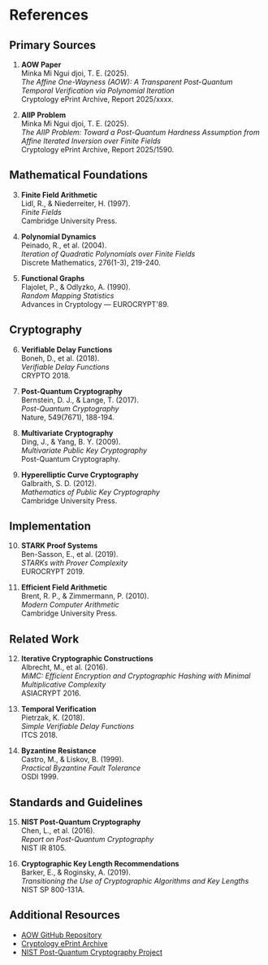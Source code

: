 # References

## Primary Sources

1. **AOW Paper**  
   Minka Mi Ngui djoi, T. E. (2025).  
   *The Affine One-Wayness (AOW): A Transparent Post-Quantum Temporal Verification via Polynomial Iteration*  
   Cryptology ePrint Archive, Report 2025/xxxx.

2. **AIIP Problem**  
   Minka Mi Ngui djoi, T. E. (2025).  
   *The AIIP Problem: Toward a Post-Quantum Hardness Assumption from Affine Iterated Inversion over Finite Fields*  
   Cryptology ePrint Archive, Report 2025/1590.

## Mathematical Foundations

3. **Finite Field Arithmetic**  
   Lidl, R., & Niederreiter, H. (1997).  
   *Finite Fields*  
   Cambridge University Press.

4. **Polynomial Dynamics**  
   Peinado, R., et al. (2004).  
   *Iteration of Quadratic Polynomials over Finite Fields*  
   Discrete Mathematics, 276(1-3), 219-240.

5. **Functional Graphs**  
   Flajolet, P., & Odlyzko, A. (1990).  
   *Random Mapping Statistics*  
   Advances in Cryptology — EUROCRYPT'89.

## Cryptography

6. **Verifiable Delay Functions**  
   Boneh, D., et al. (2018).  
   *Verifiable Delay Functions*  
   CRYPTO 2018.

7. **Post-Quantum Cryptography**  
   Bernstein, D. J., & Lange, T. (2017).  
   *Post-Quantum Cryptography*  
   Nature, 549(7671), 188-194.

8. **Multivariate Cryptography**  
   Ding, J., & Yang, B. Y. (2009).  
   *Multivariate Public Key Cryptography*  
   Post-Quantum Cryptography.

9. **Hyperelliptic Curve Cryptography**  
   Galbraith, S. D. (2012).  
   *Mathematics of Public Key Cryptography*  
   Cambridge University Press.

## Implementation

10. **STARK Proof Systems**  
    Ben-Sasson, E., et al. (2019).  
    *STARKs with Prover Complexity*  
    EUROCRYPT 2019.

11. **Efficient Field Arithmetic**  
    Brent, R. P., & Zimmermann, P. (2010).  
    *Modern Computer Arithmetic*  
    Cambridge University Press.

## Related Work

12. **Iterative Cryptographic Constructions**  
    Albrecht, M., et al. (2016).  
    *MiMC: Efficient Encryption and Cryptographic Hashing with Minimal Multiplicative Complexity*  
    ASIACRYPT 2016.

13. **Temporal Verification**  
    Pietrzak, K. (2018).  
    *Simple Verifiable Delay Functions*  
    ITCS 2018.

14. **Byzantine Resistance**  
    Castro, M., & Liskov, B. (1999).  
    *Practical Byzantine Fault Tolerance*  
    OSDI 1999.

## Standards and Guidelines

15. **NIST Post-Quantum Cryptography**  
    Chen, L., et al. (2016).  
    *Report on Post-Quantum Cryptography*  
    NIST IR 8105.

16. **Cryptographic Key Length Recommendations**  
    Barker, E., & Roginsky, A. (2019).  
    *Transitioning the Use of Cryptographic Algorithms and Key Lengths*  
    NIST SP 800-131A.

## Additional Resources

- [AOW GitHub Repository](https://github.com/KryptoResearcher/AOW)
- [Cryptology ePrint Archive](https://eprint.iacr.org/)
- [NIST Post-Quantum Cryptography Project](https://csrc.nist.gov/projects/post-quantum-cryptography)